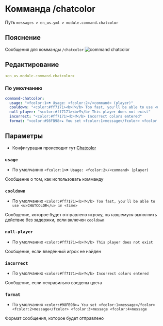 # Комманда /chatcolor
Путь `messages > en_us.yml > module.command.chatcolor`

## Пояснение
Сообщения для комманды `/chatcolor`
![command chatcolor](/commandchatcolor.png)

## Редактирование
```yaml
<en_us.module.command.chatcolor>
```

### По умолчанию
```yaml
command-chatcolor:
  usage: "<fcolor:1>⚑ Usage: <fcolor:2>/<command> (player)"
  cooldown: "<color:#ff7171><b>⁉</b> Too fast, you'll be able to use <u>CHATCOLOR</u> in <time>"
  null-player: "<color:#ff7171><b>⁉</b> This player does not exist"
  incorrect: "<color:#ff7171><b>⁉</b> Incorrect colors entered"
  format: "<color:#98FB98>★ You set <fcolor:1>message</fcolor> <fcolor:2>message</fcolor> <fcolor:3>message <fcolor:4>message"
```

## Параметры

- Конфигурация происходит тут [Chatcolor](/ru/config/module/command/command-chatcolor/)

### `usage`
- По умолчанию `<fcolor:1>⚑ Usage: <fcolor:2>/<command> (player)`

Сообщение о том, как использовать комманду

### `cooldown`
- По умолчанию `<color:#ff7171><b>⁉</b> Too fast, you'll be able to use <u>CHATCOLOR</u> in <time>`

Сообщение, которое будет отправлено игроку, пытавшемуся выполнить действие без задержки, если включен `cooldown`

### `null-player`
- По умолчанию `<color:#ff7171><b>⁉</b> This player does not exist`

Сообщение, если введённый игрок не найден

### `incorrect`
- По умолчанию `<color:#ff7171><b>⁉</b> Incorrect colors entered`

Сообщение, если неправильно введены цвета

### `format`
- По умолчанию `<color:#98FB98>★ You set <fcolor:1>message</fcolor> <fcolor:2>message</fcolor> <fcolor:3>message <fcolor:4>message`

Формат сообщения, которое будет отправлено

